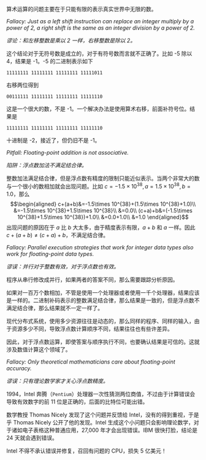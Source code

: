 算术运算的问题主要在于只能有限的表示真实世界中无限的数。

*Fallacy: Just as a left shift instruction can replace an integer multiply by a power of 2, a right shift is the same as an integer division by a power of 2.*

*谬论：和左移整数是乘以 2 一样，右移整数是除以 2。*

这个结论对于无符号数是成立的，对于有符号数而言就不正确了。比如 -5 除以 4，结果是 -1。-5 的二进制表示如下
```
11111111 11111111 11111111 11111011
```
右移两位得到
```
00111111 11111111 11111111 11111110
```
这是一个很大的数，不是 -1。一个解决办法是使用算术右移，前面补符号位。结果是
```
11111111 11111111 11111111 11111110
```
十进制是 -2，接近了，但仍旧不是 -1。

*Pitfall: Floating-point addition is not associative.*

*陷阱：浮点数加法不满足结合律。*

整数加法满足结合律，但是浮点数有精度的限制只能近似表示。当两个非常大的数与一个很小的数相加就会出现问题。比如 $c=-1.5\times 10^{38},a=1.5\times 10^{38},b=1.0$，那么
$$\begin{aligned}
c+(a+b)&=-1.5\times 10^{38}+(1.5\times 10^{38}+1.0)\\
&=-1.5\times 10^{38}+1.5\times 10^{38}\\
&=0.0\\
(c+a)+b&=(-1.5\times 10^{38}+1.5\times 10^{38})+1.0\\
&=0.0+1.0\\
&=1.0
\end{aligned}$$
出现问题的原因在于 $a$ 比 $b$ 大太多，由于精度表示有限，$a+b$ 和 $a$ 一样。因此 $c + (a + b) \neq (c + a) + b$，不满足结合律。

*Fallacy: Parallel execution strategies that work for integer data types also work for floating-point data types.*

*谬误：并行对于整数有效，对于浮点数也有效。*

程序从串行修改成并行，如果两者的答案不同，那么需要跟踪分析原因。

如果对一百万个数相加，不管是使用一个处理器或者使用一千个处理器，结果应该是一样的。二进制补码表示的整数满足结合律，那么结果是一致的，但是浮点数不满足结合律，那么结果就不一定一样了。

现代分布式系统，使用多少资源往往是动态的，那么同样的程序、同样的输入，由于资源多少不同，导致浮点数计算顺序不同，结果往往也有些许差异。

因此，对于浮点数运算，即使答案与顺序执行不同，也要确认结果是可信的。这就涉及数值计算这个领域了。

*Fallacy: Only theoretical mathematicians care about floating-point accuracy.*

*谬误：只有理论数学家才关心浮点数精度。*

1994，Intel 奔腾（`Pentium`）处理器一次性猜测两位商值，不过由于计算错误会导致有效数字的前 11 位是正确的，后面的比特位可能出错。

数学教授 Thomas Nicely 发现了这个问题并反馈给 Intel，没有的得到重视，于是乎 Thomas Nicely 公开了他的发现。Intel 生成这个小问题只会影响理论数学，对于诸如电子表格这种普通应用，27,000 年才会出现错误。IBM 很快打脸，结论是 24 天就会遇到错误。

Intel 不得不承认错误并修复，召回有问题的 CPU，损失 5 亿美元！
